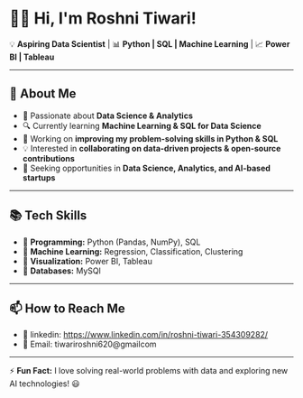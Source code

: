 
# 👩‍💻 Hi, I'm Roshni Tiwari!  
💡 **Aspiring Data Scientist** | 📊 **Python | SQL | Machine Learning** | 📈 **Power BI | Tableau**  

---

## 🚀 About Me  
- 🎯 Passionate about **Data Science & Analytics**  
- 🔍 Currently learning **Machine Learning & SQL for Data Science**  
- 📌 Working on **improving my problem-solving skills in Python & SQL**  
- 💡 Interested in **collaborating on data-driven projects & open-source contributions**  
- 🎯 Seeking opportunities in **Data Science, Analytics, and AI-based startups**  

---

## 📚 Tech Skills  
- 🔹 **Programming:** Python (Pandas, NumPy), SQL  
- 🔹 **Machine Learning:** Regression, Classification, Clustering  
- 🔹 **Visualization:** Power BI, Tableau  
- 🔹 **Databases:** MySQl

---

## 📫 How to Reach Me  
- 💼 linkedin: https://www.linkedin.com/in/roshni-tiwari-354309282/ 
- 📧 Email: tiwariroshni620@gmailcom  


---

⚡ **Fun Fact:** I love solving real-world problems with data and exploring new AI technologies! 😃  

